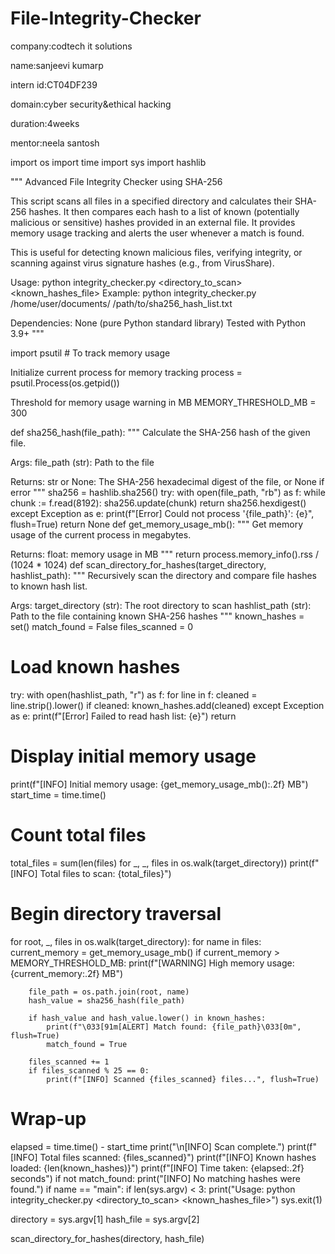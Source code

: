 # File-Integrity-Checker
company:codtech it solutions

name:sanjeevi kumarp

intern id:CT04DF239

domain:cyber security&ethical hacking

duration:4weeks

mentor:neela santosh

import os import time import sys import hashlib

""" Advanced File Integrity Checker using SHA-256

This script scans all files in a specified directory and calculates their SHA-256 hashes. It then compares each hash to a list of known (potentially malicious or sensitive) hashes provided in an external file. It provides memory usage tracking and alerts the user whenever a match is found.

This is useful for detecting known malicious files, verifying integrity, or scanning against virus signature hashes (e.g., from VirusShare).

Usage:
python integrity_checker.py <directory_to_scan> <known_hashes_file>
Example: python integrity_checker.py /home/user/documents/ /path/to/sha256_hash_list.txt

Dependencies:
None (pure Python standard library)
Tested with Python 3.9+ """

import psutil # To track memory usage

Initialize current process for memory tracking
process = psutil.Process(os.getpid())

Threshold for memory usage warning in MB
MEMORY_THRESHOLD_MB = 300

def sha256_hash(file_path): """ Calculate the SHA-256 hash of the given file.

Args:
    file_path (str): Path to the file

Returns:
    str or None: The SHA-256 hexadecimal digest of the file, or None if error
"""
sha256 = hashlib.sha256()
try:
    with open(file_path, "rb") as f:
        while chunk := f.read(8192):
            sha256.update(chunk)
    return sha256.hexdigest()
except Exception as e:
    print(f"[Error] Could not process '{file_path}': {e}", flush=True)
    return None
def get_memory_usage_mb(): """ Get memory usage of the current process in megabytes.

Returns:
    float: memory usage in MB
"""
return process.memory_info().rss / (1024 * 1024)
def scan_directory_for_hashes(target_directory, hashlist_path): """ Recursively scan the directory and compare file hashes to known hash list.

Args:
    target_directory (str): The root directory to scan
    hashlist_path (str): Path to the file containing known SHA-256 hashes
"""
known_hashes = set()
match_found = False
files_scanned = 0

# Load known hashes
try:
    with open(hashlist_path, "r") as f:
        for line in f:
            cleaned = line.strip().lower()
            if cleaned:
                known_hashes.add(cleaned)
except Exception as e:
    print(f"[Error] Failed to read hash list: {e}")
    return

# Display initial memory usage
print(f"[INFO] Initial memory usage: {get_memory_usage_mb():.2f} MB")
start_time = time.time()

# Count total files
total_files = sum(len(files) for _, _, files in os.walk(target_directory))
print(f"[INFO] Total files to scan: {total_files}")

# Begin directory traversal
for root, _, files in os.walk(target_directory):
    for name in files:
        current_memory = get_memory_usage_mb()
        if current_memory > MEMORY_THRESHOLD_MB:
            print(f"[WARNING] High memory usage: {current_memory:.2f} MB")

        file_path = os.path.join(root, name)
        hash_value = sha256_hash(file_path)

        if hash_value and hash_value.lower() in known_hashes:
            print(f"\033[91m[ALERT] Match found: {file_path}\033[0m", flush=True)
            match_found = True

        files_scanned += 1
        if files_scanned % 25 == 0:
            print(f"[INFO] Scanned {files_scanned} files...", flush=True)

# Wrap-up
elapsed = time.time() - start_time
print("\n[INFO] Scan complete.")
print(f"[INFO] Total files scanned: {files_scanned}")
print(f"[INFO] Known hashes loaded: {len(known_hashes)}")
print(f"[INFO] Time taken: {elapsed:.2f} seconds")
if not match_found:
    print("[INFO] No matching hashes were found.")
if name == "main": if len(sys.argv) < 3: print("Usage: python integrity_checker.py <directory_to_scan> <known_hashes_file>") sys.exit(1)

directory = sys.argv[1]
hash_file = sys.argv[2]

scan_directory_for_hashes(directory, hash_file)
